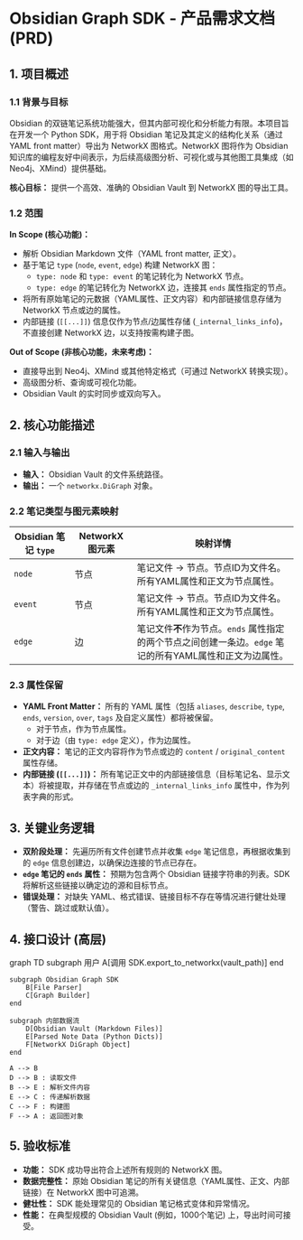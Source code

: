 
# Obsidian Graph SDK - 产品需求文档 (PRD)

## 1. 项目概述

### 1.1 背景与目标

Obsidian 的双链笔记系统功能强大，但其内部可视化和分析能力有限。本项目旨在开发一个 Python SDK，用于将 Obsidian 笔记及其定义的结构化关系（通过 YAML front matter）导出为 NetworkX 图格式。NetworkX 图将作为 Obsidian 知识库的编程友好中间表示，为后续高级图分析、可视化或与其他图工具集成（如 Neo4j、XMind）提供基础。

**核心目标：** 提供一个高效、准确的 Obsidian Vault 到 NetworkX 图的导出工具。

### 1.2 范围

**In Scope (核心功能)：**

- 解析 Obsidian Markdown 文件（YAML front matter, 正文）。
- 基于笔记 `type` (`node`, `event`, `edge`) 构建 NetworkX 图：
    - `type: node` 和 `type: event` 的笔记转化为 NetworkX 节点。
    - `type: edge` 的笔记转化为 NetworkX 边，连接其 `ends` 属性指定的节点。
- 将所有原始笔记的元数据（YAML属性、正文内容）和内部链接信息存储为 NetworkX 节点或边的属性。
- 内部链接 (`[[...]]`) 信息仅作为节点/边属性存储 (`_internal_links_info`)，不直接创建 NetworkX 边，以支持按需构建子图。

**Out of Scope (非核心功能，未来考虑)：**

- 直接导出到 Neo4j、XMind 或其他特定格式（可通过 NetworkX 转换实现）。
- 高级图分析、查询或可视化功能。
- Obsidian Vault 的实时同步或双向写入。

## 2. 核心功能描述

### 2.1 输入与输出

- **输入：** Obsidian Vault 的文件系统路径。
- **输出：** 一个 `networkx.DiGraph` 对象。

### 2.2 笔记类型与图元素映射

|Obsidian 笔记 `type`|NetworkX 图元素|映射详情|
|---|---|---|
|`node`|节点|笔记文件 -> 节点。节点ID为文件名。所有YAML属性和正文为节点属性。|
|`event`|节点|笔记文件 -> 节点。节点ID为文件名。所有YAML属性和正文为节点属性。|
|`edge`|边|笔记文件**不**作为节点。`ends` 属性指定的两个节点之间创建一条边。`edge` 笔记的所有YAML属性和正文为边属性。|

### 2.3 属性保留

- **YAML Front Matter：** 所有的 YAML 属性（包括 `aliases`, `describe`, `type`, `ends`, `version`, `over`, `tags` 及自定义属性）都将被保留。
    - 对于节点，作为节点属性。
    - 对于边（由 `type: edge` 定义），作为边属性。
- **正文内容：** 笔记的正文内容将作为节点或边的 `content` / `original_content` 属性存储。
- **内部链接 (`[[...]]`)：** 所有笔记正文中的内部链接信息（目标笔记名、显示文本）将被提取，并存储在节点或边的 `_internal_links_info` 属性中，作为列表字典的形式。

## 3. 关键业务逻辑

- **双阶段处理：** 先遍历所有文件创建节点并收集 `edge` 笔记信息，再根据收集到的 `edge` 信息创建边，以确保边连接的节点已存在。
- **`edge` 笔记的 `ends` 属性：** 预期为包含两个 Obsidian 链接字符串的列表。SDK 将解析这些链接以确定边的源和目标节点。
- **错误处理：** 对缺失 YAML、格式错误、链接目标不存在等情况进行健壮处理（警告、跳过或默认值）。

## 4. 接口设计 (高层)

graph TD
    subgraph 用户
        A[调用 SDK.export_to_networkx(vault_path)]
    end

    subgraph Obsidian Graph SDK
        B[File Parser]
        C[Graph Builder]
    end

    subgraph 内部数据流
        D[Obsidian Vault (Markdown Files)]
        E[Parsed Note Data (Python Dicts)]
        F[NetworkX DiGraph Object]
    end

    A --> B
    D --> B : 读取文件
    B --> E : 解析文件内容
    E --> C : 传递解析数据
    C --> F : 构建图
    F --> A : 返回图对象

## 5. 验收标准

- **功能：** SDK 成功导出符合上述所有规则的 NetworkX 图。
- **数据完整性：** 原始 Obsidian 笔记的所有关键信息（YAML属性、正文、内部链接）在 NetworkX 图中可追溯。
- **健壮性：** SDK 能处理常见的 Obsidian 笔记格式变体和异常情况。
- **性能：** 在典型规模的 Obsidian Vault (例如，1000个笔记) 上，导出时间可接受。